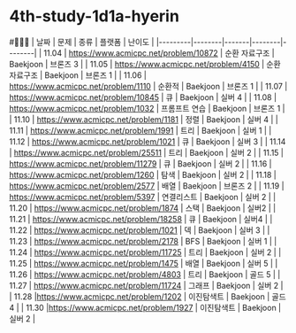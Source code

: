 # 4th-study-1d1a-hyerin
#🥭🥭🥭
| 날짜    | 문제   | 종류  | 플랫폼 | 난이도 |
|---------|--------|-------|--------|--------|
| 11.04 | https://www.acmicpc.net/problem/10872 | 순환 자료구조 | Baekjoon | 브론즈 3 |
| 11.05 | https://www.acmicpc.net/problem/4150 | 순환 자료구조 | Baekjoon | 브론즈 1 |
| 11.06 | https://www.acmicpc.net/problem/1110 | 순환적 | Baekjoon | 브론즈 1 |
| 11.07 | https://www.acmicpc.net/problem/10845 | 큐 | Baekjoon | 실버 4 |
| 11.08 | https://www.acmicpc.net/problem/1032 | 프롬프트 연습 | Baekjoon | 브론즈 1 |
| 11.10 | https://www.acmicpc.net/problem/1181 | 정렬 | Baekjoon | 실버 4 |
| 11.11 | https://www.acmicpc.net/problem/1991 | 트리 | Baekjoon | 실버 1 |
| 11.12 | https://www.acmicpc.net/problem/1021 | 큐 | Baekjoon | 실버 3 |
| 11.14 | https://www.acmicpc.net/problem/25511 | 트리 | Baekjoon | 실버 2 |
| 11.15 | https://www.acmicpc.net/problem/11279 | 큐 | Baekjoon | 실버 2 |
| 11.16 | https://www.acmicpc.net/problem/1260 | 탐색 | Baekjoon | 실버 2 |
| 11.18 | https://www.acmicpc.net/problem/2577 | 배열 | Baekjoon | 브론즈 2 |
| 11.19 | https://www.acmicpc.net/problem/5397 | 연결리스트 | Baekjoon | 실버 2 |
| 11.20 | https://www.acmicpc.net/problem/1874 | 스택 | Baekjoon | 실버2 |
| 11.21 | https://www.acmicpc.net/problem/18258 | 큐 | Baekjoon | 실버4 |
| 11.22 | https://www.acmicpc.net/problem/1021 | 덱 | Baekjoon | 실버 3 |
| 11.23 | https://www.acmicpc.net/problem/2178 | BFS | Baekjoon | 실버 1 |
| 11.24 | https://www.acmicpc.net/problem/11725 | 트리 | Baekjoon | 실버 2 |
| 11.25 | https://www.acmicpc.net/problem/1475 | 배열 | Baekjoon | 실버 5 |
| 11.26 | https://www.acmicpc.net/problem/4803 | 트리 | Baekjoon | 골드 5 |
| 11.27 | https://www.acmicpc.net/problem/11724 | 그래프 | Baekjoon | 실버 2 |
| 11.28 |https://www.acmicpc.net/problem/1202 | 이진탐색트 | Baekjoon | 골드 4 |
| 11.30 |https://www.acmicpc.net/problem/1927 | 이진탐색트 | Baekjoon | 실버 2 |

